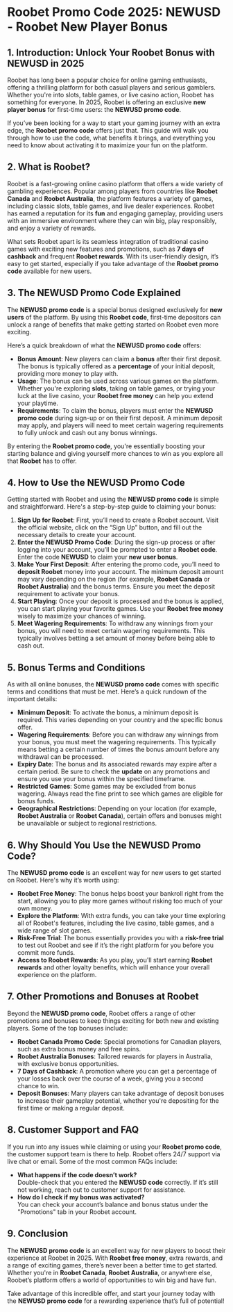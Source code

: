 <h1>Roobet Promo Code 2025: NEWUSD - Roobet New Player Bonus</h1>

<h2>1. Introduction: Unlock Your Roobet Bonus with NEWUSD in 2025</h2>
<p>Roobet has long been a popular choice for online gaming enthusiasts, offering a thrilling platform for both casual players and serious gamblers. Whether you're into slots, table games, or live casino action, Roobet has something for everyone. In 2025, Roobet is offering an exclusive <strong>new player bonus</strong> for first-time users: the <strong>NEWUSD promo code</strong>.</p>
<p>If you’ve been looking for a way to start your gaming journey with an extra edge, the <strong>Roobet promo code</strong> offers just that. This guide will walk you through how to use the code, what benefits it brings, and everything you need to know about activating it to maximize your fun on the platform.</p>

<h2>2. What is Roobet?</h2>
<p>Roobet is a fast-growing online casino platform that offers a wide variety of gambling experiences. Popular among players from countries like <strong>Roobet Canada</strong> and <strong>Roobet Australia</strong>, the platform features a variety of games, including classic slots, table games, and live dealer experiences. Roobet has earned a reputation for its <strong>fun</strong> and engaging gameplay, providing users with an immersive environment where they can win big, play responsibly, and enjoy a variety of rewards.</p>
<p>What sets Roobet apart is its seamless integration of traditional casino games with exciting new features and promotions, such as <strong>7 days of cashback</strong> and frequent <strong>Roobet rewards</strong>. With its user-friendly design, it’s easy to get started, especially if you take advantage of the <strong>Roobet promo code</strong> available for new users.</p>

<h2>3. The NEWUSD Promo Code Explained</h2>
<p>The <strong>NEWUSD promo code</strong> is a special bonus designed exclusively for <strong>new users</strong> of the platform. By using this <strong>Roobet code</strong>, first-time depositors can unlock a range of benefits that make getting started on Roobet even more exciting.</p>
<p>Here’s a quick breakdown of what the <strong>NEWUSD promo code</strong> offers:</p>
<ul>
        <li><strong>Bonus Amount</strong>: New players can claim a <strong>bonus</strong> after their first deposit. The bonus is typically offered as a <strong>percentage</strong> of your initial deposit, providing more money to play with.</li>
        <li><strong>Usage</strong>: The bonus can be used across various games on the platform. Whether you're exploring <strong>slots</strong>, taking on table games, or trying your luck at the live casino, your <strong>Roobet free money</strong> can help you extend your playtime.</li>
        <li><strong>Requirements</strong>: To claim the bonus, players must enter the <strong>NEWUSD promo code</strong> during sign-up or on their first deposit. A minimum deposit may apply, and players will need to meet certain wagering requirements to fully unlock and cash out any bonus winnings.</li>
</ul>
<p>By entering the <strong>Roobet promo code</strong>, you're essentially boosting your starting balance and giving yourself more chances to win as you explore all that <strong>Roobet</strong> has to offer.</p>

<h2>4. How to Use the NEWUSD Promo Code</h2>
<p>Getting started with Roobet and using the <strong>NEWUSD promo code</strong> is simple and straightforward. Here's a step-by-step guide to claiming your bonus:</p>
<ol>
        <li><strong>Sign Up for Roobet</strong>: First, you’ll need to create a Roobet account. Visit the official website, click on the “Sign Up” button, and fill out the necessary details to create your account.</li>
        <li><strong>Enter the NEWUSD Promo Code</strong>: During the sign-up process or after logging into your account, you’ll be prompted to enter a <strong>Roobet code</strong>. Enter the code <strong>NEWUSD</strong> to claim your <strong>new user bonus</strong>.</li>
        <li><strong>Make Your First Deposit</strong>: After entering the promo code, you’ll need to <strong>deposit Roobet</strong> money into your account. The minimum deposit amount may vary depending on the region (for example, <strong>Roobet Canada</strong> or <strong>Roobet Australia</strong>) and the bonus terms. Ensure you meet the deposit requirement to activate your bonus.</li>
        <li><strong>Start Playing</strong>: Once your deposit is processed and the bonus is applied, you can start playing your favorite games. Use your <strong>Roobet free money</strong> wisely to maximize your chances of winning.</li>
        <li><strong>Meet Wagering Requirements</strong>: To withdraw any winnings from your bonus, you will need to meet certain wagering requirements. This typically involves betting a set amount of money before being able to cash out.</li>
</ol>

<h2>5. Bonus Terms and Conditions</h2>
<p>As with all online bonuses, the <strong>NEWUSD promo code</strong> comes with specific terms and conditions that must be met. Here’s a quick rundown of the important details:</p>
<ul>
        <li><strong>Minimum Deposit</strong>: To activate the bonus, a minimum deposit is required. This varies depending on your country and the specific bonus offer.</li>
        <li><strong>Wagering Requirements</strong>: Before you can withdraw any winnings from your bonus, you must meet the wagering requirements. This typically means betting a certain number of times the bonus amount before any withdrawal can be processed.</li>
        <li><strong>Expiry Date</strong>: The bonus and its associated rewards may expire after a certain period. Be sure to check the <strong>update</strong> on any promotions and ensure you use your bonus within the specified timeframe.</li>
        <li><strong>Restricted Games</strong>: Some games may be excluded from bonus wagering. Always read the fine print to see which games are eligible for bonus funds.</li>
        <li><strong>Geographical Restrictions</strong>: Depending on your location (for example, <strong>Roobet Australia</strong> or <strong>Roobet Canada</strong>), certain offers and bonuses might be unavailable or subject to regional restrictions.</li>
</ul>

<h2>6. Why Should You Use the NEWUSD Promo Code?</h2>
<p>The <strong>NEWUSD promo code</strong> is an excellent way for new users to get started on Roobet. Here's why it’s worth using:</p>
<ul>
        <li><strong>Roobet Free Money</strong>: The bonus helps boost your bankroll right from the start, allowing you to play more games without risking too much of your own money.</li>
        <li><strong>Explore the Platform</strong>: With extra funds, you can take your time exploring all of Roobet's features, including the live casino, table games, and a wide range of slot games.</li>
        <li><strong>Risk-Free Trial</strong>: The bonus essentially provides you with a <strong>risk-free trial</strong> to test out Roobet and see if it’s the right platform for you before you commit more funds.</li>
        <li><strong>Access to Roobet Rewards</strong>: As you play, you'll start earning <strong>Roobet rewards</strong> and other loyalty benefits, which will enhance your overall experience on the platform.</li>
</ul>

<h2>7. Other Promotions and Bonuses at Roobet</h2>
<p>Beyond the <strong>NEWUSD promo code</strong>, Roobet offers a range of other promotions and bonuses to keep things exciting for both new and existing players. Some of the top bonuses include:</p>
<ul>
        <li><strong>Roobet Canada Promo Code</strong>: Special promotions for Canadian players, such as extra bonus money and free spins.</li>
        <li><strong>Roobet Australia Bonuses</strong>: Tailored rewards for players in Australia, with exclusive bonus opportunities.</li>
        <li><strong>7 Days of Cashback</strong>: A promotion where you can get a percentage of your losses back over the course of a week, giving you a second chance to win.</li>
        <li><strong>Deposit Bonuses</strong>: Many players can take advantage of deposit bonuses to increase their gameplay potential, whether you're depositing for the first time or making a regular deposit.</li>
</ul>

<h2>8. Customer Support and FAQ</h2>
<p>If you run into any issues while claiming or using your <strong>Roobet promo code</strong>, the customer support team is there to help. Roobet offers 24/7 support via live chat or email. Some of the most common FAQs include:</p>
<ul>
        <li><strong>What happens if the code doesn’t work?</strong><br>Double-check that you entered the <strong>NEWUSD code</strong> correctly. If it’s still not working, reach out to customer support for assistance.</li>
        <li><strong>How do I check if my bonus was activated?</strong><br>You can check your account’s balance and bonus status under the "Promotions" tab in your Roobet account.</li>
</ul>

<h2>9. Conclusion</h2>
<p>The <strong>NEWUSD promo code</strong> is an excellent way for new players to boost their experience at Roobet in 2025. With <strong>Roobet free money</strong>, extra rewards, and a range of exciting games, there’s never been a better time to get started. Whether you're in <strong>Roobet Canada</strong>, <strong>Roobet Australia</strong>, or anywhere else, Roobet’s platform offers a world of opportunities to win big and have fun.</p>
<p>Take advantage of this incredible offer, and start your journey today with the <strong>NEWUSD promo code</strong> for a rewarding experience that’s full of potential!</p>
</body>
</html>
